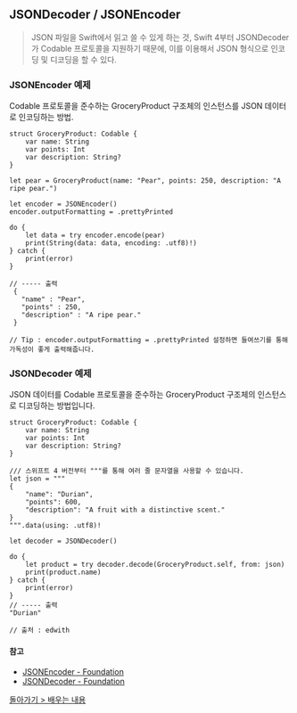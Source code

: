 ## JSONDecoder / JSONEncoder

> JSON 파일을 Swift에서 읽고 쓸 수 있게 하는 것, Swift 4부터 JSONDecoder가 Codable 프로토콜을 지원하기 때문에, 이를 이용해서 JSON 형식으로 인코딩 및 디코딩을 할 수 있다.

### JSONEncoder 예제

Codable 프로토콜을 준수하는 GroceryProduct 구조체의 인스턴스를 JSON 데이터로 인코딩하는 방법.

```
struct GroceryProduct: Codable {
    var name: String
    var points: Int
    var description: String?
}

let pear = GroceryProduct(name: "Pear", points: 250, description: "A ripe pear.")

let encoder = JSONEncoder()
encoder.outputFormatting = .prettyPrinted

do {
	let data = try encoder.encode(pear)
	print(String(data: data, encoding: .utf8)!)
} catch {
	print(error)
}

// ----- 출력
 {
   "name" : "Pear",
   "points" : 250,
   "description" : "A ripe pear."
 }

// Tip : encoder.outputFormatting = .prettyPrinted 설정하면 들여쓰기를 통해 가독성이 좋게 출력해줍니다.
```

### JSONDecoder 예제

JSON 데이터를 Codable 프로토콜을 준수하는 GroceryProduct 구조체의 인스턴스로 디코딩하는 방법입니다.

```
struct GroceryProduct: Codable {
    var name: String
    var points: Int
    var description: String?
}

/// 스위프트 4 버전부터 """를 통해 여러 줄 문자열을 사용할 수 있습니다.
let json = """
{
    "name": "Durian",
    "points": 600,
    "description": "A fruit with a distinctive scent."
}
""".data(using: .utf8)!

let decoder = JSONDecoder()

do {
	let product = try decoder.decode(GroceryProduct.self, from: json)
	print(product.name)
} catch {
	print(error)
}
// ----- 출력 
"Durian"

// 출처 : edwith
```

#### 참고

- [JSONEncoder - Foundation](https://developer.apple.com/documentation/foundation/jsonencoder)
- [JSONDecoder - Foundation](https://developer.apple.com/documentation/foundation/jsondecoder)

[돌아가기 > 배우는 내용](https://github.com/kbw2204/swiftNote)